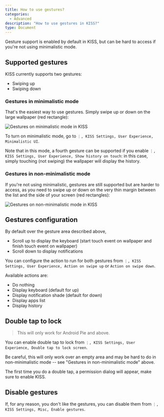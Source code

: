```yaml
---
title: How to use gestures?
categories:
  - Advanced
description: "How to use gestures in KISS?"
type: Document
---
```


Gesture support is enabled by default in KISS, but can be hard to access if you're not using minimalistic mode.

## Supported gestures
KISS currently supports two gestures:

* Swiping up
* Swiping down

### Gestures in minimalistic mode
That's the easiest way to use gestures. Simply swipe up or down on the large wallpaper (red rectangle):

![Gestures on minimalistic mode in KISS](/screenshots/gestures-minimalistic.png)

To turn on minimalistic mode, go to `⋮, KISS Settings, User Experience, Minimalistic UI`.

Note that in this mode, a fourth gesture can be supported if you enable `⋮, KISS Settings, User Experience, Show history on touch`: in this case, simply touching (not swiping) the wallpaper will display the history.

### Gestures in non-minimalistic mode
If you're not using minimalistic, gestures are still supported but are harder to access, as you need to swipe up or down on the very thin margin between the list and the side of your screen (red rectangles):

![Gestures on non-minimalistic mode in KISS](/screenshots/gestures-non-minimalistic.png)

## Gestures configuration
By default over the gesture area described above,

* Scroll up to display the keyboard (start touch event on wallpaper and finish touch event on wallpaper)
* Scroll down to display notifications

You can configure the action to run for both gestures from `⋮, KISS Settings, User Experience, Action on swipe up` or `Action on swipe down`.

Available actions are:

* Do nothing
* Display keyboard (default for up)
* Display notification shade (default for down)
* Display apps list
* Display history

## Double tap to lock
> This will only work for Android Pie and above.

You can enable double tap to lock from `⋮, KISS Settings, User Experience, Double tap to lock screen`.

Be careful, this will only work over an empty area and may be hard to do in non-minimalistic mode -- see "Gestures in non-minimalistic mode" above.

The first time you do a double tap, a permission dialog will appear, make sure to enable KISS.

## Disable gestures
If, for any reason, you don't like the gestures, you can disable them from `⋮, KISS Settings, Misc, Enable gestures`.
